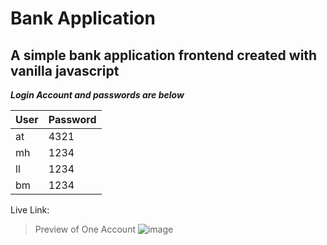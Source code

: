 # Bank Application

## A simple bank application frontend created with vanilla javascript

_**Login Account and passwords are below**_

| User        | Password    |
| ----------- | ----------- |
| at          | 4321        |
| mh          | 1234        |
| ll          | 1234        |
| bm          | 1234        |

Live Link: 


>Preview of One Account
![image](https://i.ibb.co/68TggCR/Bank-App.png)
